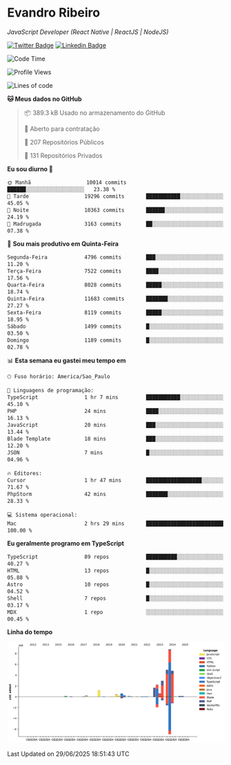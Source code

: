 # Evandro **Ribeiro**

*JavaScript Developer (React Native | ReactJS | NodeJS)*

[![Twitter Badge](https://img.shields.io/badge/-@ribeiroevandro-201B2D?style=flat-square&labelColor=201B2D&logo=twitter&logoColor=white&link=https://twitter.com/ribeiroevandro)](https://twitter.com/ribeiroevandro) 
[![Linkedin Badge](https://img.shields.io/badge/-Evandro%20Ribeiro-201B2D?style=flat-square&logo=Linkedin&logoColor=white&link=https://www.linkedin.com/in/ribeiroevandro)](https://www.linkedin.com/in/ribeiroevandro) 


<!--START_SECTION:waka-->
![Code Time](http://img.shields.io/badge/Code%20Time-4%2C582%20hrs%2039%20mins-blue)

![Profile Views](http://img.shields.io/badge/Visualizac%C3%B5es%20do%20perfil-0-blue)

![Lines of code](https://img.shields.io/badge/Desde%20o%20Hello%20World%20eu%20escrevi-29.4%20million%20linhas%20de%20c%C3%B3digo-blue)

**🐱 Meus dados no GitHub** 

> 📦 389.3 kB Usado no armazenamento do GitHub 
 > 
> 💼 Aberto para contratação
 > 
> 📜 207 Repositórios Públicos 
 > 
> 🔑 131 Repositórios Privados 
 > 
**Eu sou diurno 🐤** 

```text
🌞 Manhã                  10014 commits       ██████░░░░░░░░░░░░░░░░░░░   23.38 % 
🌆 Tarde                  19296 commits       ███████████░░░░░░░░░░░░░░   45.05 % 
🌃 Noite                  10363 commits       ██████░░░░░░░░░░░░░░░░░░░   24.19 % 
🌙 Madrugada              3163 commits        ██░░░░░░░░░░░░░░░░░░░░░░░   07.38 % 
```
📅 **Sou mais produtivo em Quinta-Feira** 

```text
Segunda-Feira            4796 commits        ███░░░░░░░░░░░░░░░░░░░░░░   11.20 % 
Terça-Feira              7522 commits        ████░░░░░░░░░░░░░░░░░░░░░   17.56 % 
Quarta-Feira             8028 commits        █████░░░░░░░░░░░░░░░░░░░░   18.74 % 
Quinta-Feira             11683 commits       ███████░░░░░░░░░░░░░░░░░░   27.27 % 
Sexta-Feira              8119 commits        █████░░░░░░░░░░░░░░░░░░░░   18.95 % 
Sábado                   1499 commits        █░░░░░░░░░░░░░░░░░░░░░░░░   03.50 % 
Domingo                  1189 commits        █░░░░░░░░░░░░░░░░░░░░░░░░   02.78 % 
```


📊 **Esta semana eu gastei meu tempo em** 

```text
🕑︎ Fuso horário: America/Sao_Paulo

💬 Linguagens de programação: 
TypeScript               1 hr 7 mins         ███████████░░░░░░░░░░░░░░   45.10 % 
PHP                      24 mins             ████░░░░░░░░░░░░░░░░░░░░░   16.13 % 
JavaScript               20 mins             ███░░░░░░░░░░░░░░░░░░░░░░   13.44 % 
Blade Template           18 mins             ███░░░░░░░░░░░░░░░░░░░░░░   12.20 % 
JSON                     7 mins              █░░░░░░░░░░░░░░░░░░░░░░░░   04.96 % 

🔥 Editores: 
Cursor                   1 hr 47 mins        ██████████████████░░░░░░░   71.67 % 
PhpStorm                 42 mins             ███████░░░░░░░░░░░░░░░░░░   28.33 % 

💻 Sistema operacional: 
Mac                      2 hrs 29 mins       █████████████████████████   100.00 % 
```

**Eu geralmente programo em TypeScript** 

```text
TypeScript               89 repos            ██████████░░░░░░░░░░░░░░░   40.27 % 
HTML                     13 repos            █░░░░░░░░░░░░░░░░░░░░░░░░   05.88 % 
Astro                    10 repos            █░░░░░░░░░░░░░░░░░░░░░░░░   04.52 % 
Shell                    7 repos             █░░░░░░░░░░░░░░░░░░░░░░░░   03.17 % 
MDX                      1 repo              ░░░░░░░░░░░░░░░░░░░░░░░░░   00.45 % 
```



**Linha do tempo**

![Lines of Code chart](https://raw.githubusercontent.com/ribeiroevandro/ribeiroevandro/main/assets/bar_graph.png)


 Last Updated on 29/06/2025 18:51:43 UTC
<!--END_SECTION:waka-->

